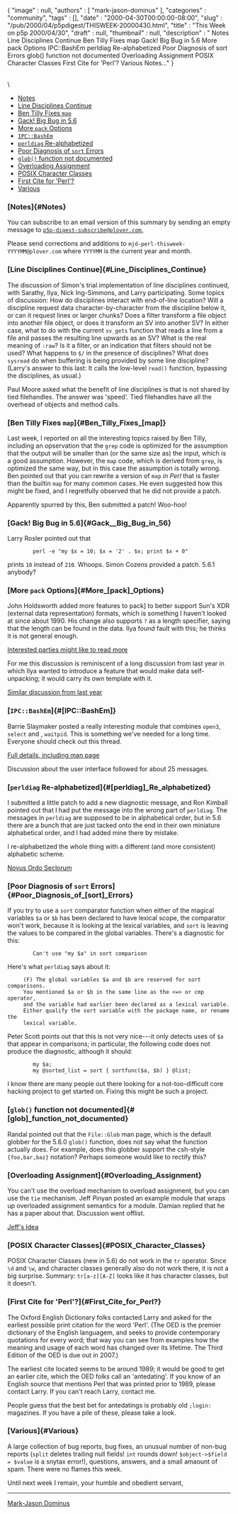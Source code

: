 {
   "image" : null,
   "authors" : [
      "mark-jason-dominus"
   ],
   "categories" : "community",
   "tags" : [],
   "date" : "2000-04-30T00:00:00-08:00",
   "slug" : "/pub/2000/04/p5pdigest/THISWEEK-20000430.html",
   "title" : "This Week on p5p 2000/04/30",
   "draft" : null,
   "thumbnail" : null,
   "description" : " Notes Line Disciplines Continue Ben Tilly Fixes map Gack! Big Bug in 5.6 More pack Options IPC::BashEm perldiag Re-alphabetized Poor Diagnosis of sort Errors glob() function not documented Overloading Assignment POSIX Character Classes First Cite for 'Perl'? Various Notes..."
}





\
\
-   [Notes](#Notes)
-   [Line Disciplines Continue](#Line_Disciplines_Continue)
-   [Ben Tilly Fixes `map`](#Ben_Tilly_Fixes_%5Bmap%5D)
-   [Gack! Big Bug in 5.6](#Gack__Big_Bug_in_56)
-   [More `pack` Options](#More_%5Bpack%5D_Options)
-   [`IPC::BashEm`](#%5BIPC::BashEm%5D)
-   [`perldiag` Re-alphabetized](#%5Bperldiag%5D_Re_alphabetized)
-   [Poor Diagnosis of `sort`
    Errors](#Poor_Diagnosis_of_%5Bsort%5D_Errors)
-   [`glob()` function not
    documented](#%5Bglob%5D_function_not_documented)
-   [Overloading Assignment](#Overloading_Assignment)
-   [POSIX Character Classes](#POSIX_Character_Classes)
-   [First Cite for 'Perl'?](#First_Cite_for_Perl?)
-   [Various](#Various)

### [Notes]{#Notes}

You can subscribe to an email version of this summary by sending an
empty message to
[`p5p-digest-subscribe@plover.com`.](mailto:p5p-digest-subscribe@plover.com)

Please send corrections and additions to
`mjd-perl-thisweek-YYYYMM@plover.com` where `YYYYMM` is the current year
and month.

### [Line Disciplines Continue]{#Line_Disciplines_Continue}

The discussion of Simon's trial implementation of line disciplines
continued, with Sarathy, Ilya, Nick Ing-Simmons, and Larry
participating. Some topics of discussion: How do disciplines interact
with end-of-line location? Will a discipline request data
character-by-character from the discipline below it, or can it request
lines or larger chunks? Does a filter transform a file object into
another file object, or does it transform an SV into another SV? In
either case, what to do with the current `sv_gets` function that reads a
line from a file and passes the resulting line upwards as an SV? What is
the real meaning of `:raw`? Is it a filter, or an indication that
filters should not be used? What happens to `$/` in the presence of
disciplines? What does `sysread` do when buffering is being provided by
some line discipline? (Larry's answer to this last: It calls the
low-level `read()` function, bypassing the disciplines, as usual.)

Paul Moore asked what the benefit of line disciplines is that is not
shared by tied filehandles. The answer was 'speed'. Tied filehandles
have all the overhead of objects and method calls.

### [Ben Tilly Fixes `map`]{#Ben_Tilly_Fixes_[map]}

Last week, I reported on all the interesting topics raised by Ben Tilly,
including an opservation that the `grep` code is optimized for the
assumption that the output will be smaller than (or the same size as)
the input, which is a good assumption. However, the `map` code, which is
derived from `grep`, is optimized the same way, but in this case the
assumption is totally wrong. Ben pointed out that you can rewrite a
version of `map` *in Perl* that is faster than the builtin `map` for
many common cases. He even suggested how this might be fixed, and I
regretfully observed that he did not provide a patch.

Apparently spurred by this, Ben submitted a patch! Woo-hoo!

### [Gack! Big Bug in 5.6]{#Gack__Big_Bug_in_56}

Larry Rosler pointed out that

            perl -e "my $x = 10; $x = '2' . $x; print $x + 0"

prints `10` instead of `210`. Whoops. Simon Cozens provided a patch.
5.6.1 anybody?

### [More `pack` Options]{#More_[pack]_Options}

John Holdsworth added more features to pack\] to better support Sun's
XDR (external data representation) formats, which is something I haven't
looked at since about 1990. His change also supports `?` as a length
specifier, saying that the length can be found in the data. Ilya found
fault with this; he thinks it is not general enough.

[Interested parties might like to read
more](http://www.xray.mpe.mpg.de/mailing-lists/perl5-porters/2000-04/msg00900.html)

For me this discussion is reminiscent of a long discussion from last
year in which Ilya wanted to introduce a feature that would make data
self-unpacking; it would carry its own template with it.

[Similar discussion from last
year](/pub/1999/10/p5pdigest/THISWEEK-19991031.html#pack_t_Template)

### [`IPC::BashEm`]{#[IPC::BashEm]}

Barrie Slaymaker posted a really interesting module that combines
`open3`, `select` and , `waitpid`. This is something we've needed for a
long time. Everyone should check out this thread.

[Full details, including man
page](http://www.xray.mpe.mpg.de/mailing-lists/perl5-porters/2000-04/msg00980.html)

Discussion about the user interface followed for about 25 messages.

### [`perldiag` Re-alphabetized]{#[perldiag]_Re_alphabetized}

I submitted a little patch to add a new diagnostic message, and Ron
Kimball pointed out that I had put the message into the wrong part of
`perldiag`. The messages in `perldiag` are supposed to be in
alphabetical order, but in 5.6 there are a bunch that are just tacked
onto the end in their own miniature alphabetical order, and I had added
mine there by mistake.

I re-alphabetized the whole thing with a different (and more consistent)
alphabetic scheme.

[Novus Ordo
Seclorum](http://www.xray.mpe.mpg.de/mailing-lists/perl5-porters/2000-04/msg00891.html)

### [Poor Diagnosis of `sort` Errors]{#Poor_Diagnosis_of_[sort]_Errors}

If you try to use a `sort` comparator function when either of the
magical variables `$a` or `$b` has been declared to have lexical scope,
the comparator won't work, because it is looking at the lexical
variables, and `sort` is leaving the values to be compared in the global
variables. There's a diagnostic for this:

            Can't use "my $a" in sort comparison

Here's what `perldiag` says about it:

         (F) The global variables $a and $b are reserved for sort comparisons.
         You mentioned $a or $b in the same line as the <=> or cmp operator,
         and the variable had earlier been declared as a lexical variable.
         Either qualify the sort variable with the package name, or rename the
         lexical variable.

Peter Scott points out that this is not very nice---it only detects uses
of `$a` that appear in comparisons; in particular, the following code
does not produce the diagnostic, although it should:

            my $a;
            my @sorted_list = sort { sortfunc($a, $b) } @list;

I know there are many people out there looking for a not-too-difficult
core hacking project to get started on. Fixing this might be such a
project.

### [`glob()` function not documented]{#[glob]_function_not_documented}

Randal pointed out that the `File::Glob` man page, which is the default
globber for the 5.6.0 `glob()` function, does not say what the function
actually does. For example, does this globber support the csh-style
`{foo,bar,baz}` notation? Perhaps someone would like to rectify this?

### [Overloading Assignment]{#Overloading_Assignment}

You can't use the overload mechanism to overload assignment, but you can
use the `tie` mechanism. Jeff Pinyan posted an example module that wraps
up overloaded assignment semantics for a module. Damian replied that he
has a paper about that. Discussion went offlist.

[Jeff's
Idea](http://www.xray.mpe.mpg.de/mailing-lists/perl5-porters/2000-04/msg00892.html)

### [POSIX Character Classes]{#POSIX_Character_Classes}

POSIX Character Classes (new in 5.6) do not work in the `tr` operator.
Since `\d` and `\w`, and character classes generally also do not work
there, it is not a big surprise. Summary: `tr[a-z][A-Z]` looks like it
has character classes, but it doesn't.

### [First Cite for 'Perl'?]{#First_Cite_for_Perl?}

The Oxford English Dictionary folks contacted Larry and asked for the
earliest possible print citation for the word 'Perl'. (The OED is the
premier dictionary of the English languagem, and seeks to provide
contemporary quotations for every word; that way you can see from
examples how the meaning and usage of each word has changed over its
lifetime. The Third Edition of the OED is due out in 2007.)

The earliest cite located seems to be around 1989; it would be good to
get an earlier cite, which the OED folks call an 'antedating'. If you
know of an English source that mentions Perl that was printed prior to
1989, please contact Larry. If you can't reach Larry, contact me.

People guess that the best bet for antedatings is probably old `;login:`
magazines. If you have a pile of these, please take a look.

### [Various]{#Various}

A large collection of bug reports, bug fixes, an unusual number of
non-bug reports (`split` deletes trailing null fields! `int` rounds
down! `$object->$field = $value` is a snytax error!), questions,
answers, and a small amaount of spam. There were no flames this week.

Until next week I remain, your humble and obedient servant,

------------------------------------------------------------------------

[Mark-Jason Dominus](mailto:mjd-perl-thisweek-200004+@plover.com)


